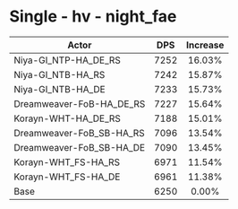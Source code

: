 # Single - hv - night_fae
| Actor | DPS | Increase |
|---|:---:|:---:|
|Niya-GI_NTP-HA_DE_RS|7252|16.03%|
|Niya-GI_NTB-HA_RS|7242|15.87%|
|Niya-GI_NTB-HA_DE|7233|15.73%|
|Dreamweaver-FoB-HA_DE_RS|7227|15.64%|
|Korayn-WHT-HA_DE_RS|7188|15.01%|
|Dreamweaver-FoB_SB-HA_RS|7096|13.54%|
|Dreamweaver-FoB_SB-HA_DE|7090|13.45%|
|Korayn-WHT_FS-HA_RS|6971|11.54%|
|Korayn-WHT_FS-HA_DE|6961|11.38%|
|Base|6250|0.00%|
